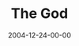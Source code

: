 ---
layout: message
category: message
series: "Christmas Stories"
title: "The God"
date: 2004-12-24-00-00
message_id: 139
sc-permalink-url: "http://soundcloud.com/crdschurch/the-god"
audio: "http://s3.amazonaws.com/crossroads-media/messages/audio/Xmas_Stories_04_12-24-04_The_God.mp3"
audio-duration: "30:52"
tag: 
 - jesus
 - christmas-eve
 - birth
 - god
 - wells
 - tome
explicit: false
---